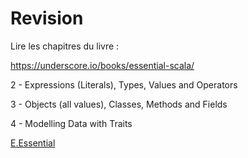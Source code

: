 # Revision

Lire les chapitres du livre :

https://underscore.io/books/essential-scala/

  2 - Expressions (Literals), Types, Values and Operators

  3 - Objects (all values), Classes, Methods and Fields

  4 - Modelling Data with Traits
  
[E.Essential](../E.Essential)



